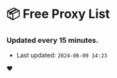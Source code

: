 # :package: Free Proxy List
### Updated every 15 minutes.

- Last updated: `2024-06-09 14:23`

:heart:
